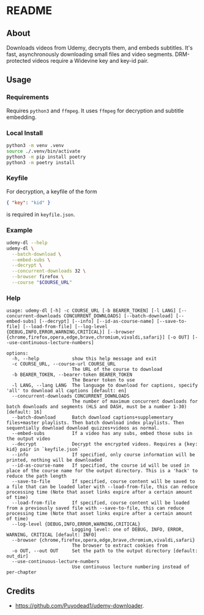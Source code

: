 # README

## About

Downloads videos from Udemy, decrypts them, and embeds subtitles.
It's fast, asynchronously downloading small files and video segments.
DRM-protected videos require a Widevine key and key-id pair.

## Usage

### Requirements

Requires `python3` and `ffmpeg`. It uses `ffmpeg` for decryption and subtitle embedding.

### Local Install

```bash
python3 -m venv .venv
source ./.venv/bin/activate
python3 -m pip install poetry
python3 -m poetry install
```

### Keyfile

For decryption, a keyfile of the form

```json
{ "key": "kid" }
```

is required in `keyfile.json`.

### Example

```bash
udemy-dl --help
udemy-dl \
  --batch-download \
  --embed-subs \
  --decrypt \
  --concurrent-downloads 32 \
  --browser firefox \
  --course "$COURSE_URL"
```

### Help

```text
usage: udemy-dl [-h] -c COURSE_URL [-b BEARER_TOKEN] [-l LANG] [--concurrent-downloads CONCURRENT_DOWNLOADS] [--batch-download] [--embed-subs] [--decrypt] [--info] [--id-as-course-name] [--save-to-file] [--load-from-file] [--log-level {DEBUG,INFO,ERROR,WARNING,CRITICAL}] [--browser {chrome,firefox,opera,edge,brave,chromium,vivaldi,safari}] [-o OUT] [--use-continuous-lecture-numbers]

options:
  -h, --help            show this help message and exit
  -c COURSE_URL, --course-url COURSE_URL
                        The URL of the course to download
  -b BEARER_TOKEN, --bearer-token BEARER_TOKEN
                        The Bearer token to use
  -l LANG, --lang LANG  The language to download for captions, specify 'all' to download all captions [default: en]
  --concurrent-downloads CONCURRENT_DOWNLOADS
                        The number of maximum concurrent downloads for batch downloads and segments (HLS and DASH, must be a number 1-30) [default: 16]
  --batch-download      Batch download captions+supplementary files+master playlists. Then batch download index playlists. Then sequentially download download quizzes+videos as normal.
  --embed-subs          If a video has any subs, embed those subs in the output video
  --decrypt             Decrypt the encrypted videos. Requires a {key: kid} pair in `keyfile.json`
  --info                If specified, only course information will be printed, nothing will be downloaded
  --id-as-course-name   If specified, the course id will be used in place of the course name for the output directory. This is a 'hack' to reduce the path length
  --save-to-file        If specified, course content will be saved to a file that can be loaded later with --load-from-file, this can reduce processing time (Note that asset links expire after a certain amount of time)
  --load-from-file      If specified, course content will be loaded from a previously saved file with --save-to-file, this can reduce processing time (Note that asset links expire after a certain amount of time)
  --log-level {DEBUG,INFO,ERROR,WARNING,CRITICAL}
                        Logging level: one of DEBUG, INFO, ERROR, WARNING, CRITICAL [default: INFO]
  --browser {chrome,firefox,opera,edge,brave,chromium,vivaldi,safari}
                        The browser to extract cookies from
  -o OUT, --out OUT     Set the path to the output directory [default: out_dir]
  --use-continuous-lecture-numbers
                        Use continuous lecture numbering instead of per-chapter
```

## Credits

- https://github.com/Puyodead1/udemy-downloader.
